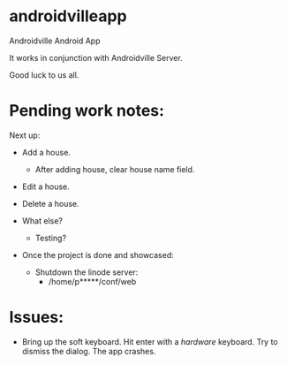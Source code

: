 # androidvilleapp
Androidville Android App

It works in conjunction with Androidville Server.

Good luck to us all.


Pending work notes:
===================

Next up:
 - Add a house.
   - After adding house, clear house name field.
 
 - Edit a house.
 
 - Delete a house.
 
 - What else?
   - Testing?

 - Once the project is done and showcased:
   - Shutdown the linode server:
     - /home/p*****/conf/web

Issues:
=======

- Bring up the soft keyboard.  Hit enter with a _hardware_ keyboard.  Try to dismiss the dialog.  The app crashes.
